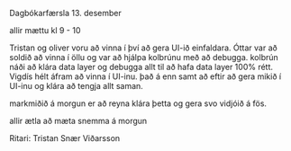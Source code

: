 Dagbókarfærsla 13. desember

allir mættu kl 9 - 10 

Tristan og oliver voru að vinna í því að gera UI-ið einfaldara. Óttar var að soldið að vinna í öllu og var að hjálpa kolbrúnu með að debugga. kolbrún náði að klára data layer og debugga allt til að hafa data layer 100% rétt. Vigdís hélt áfram að vinna í UI-inu. það á enn samt að eftir að gera mikið í UI-inu og klára að tengja allt saman.

markmiðið á morgun er að reyna klára þetta og gera svo vidjóið á fös.

allir ætla að mæta snemma á morgun




Ritari: Tristan Snær Viðarsson
